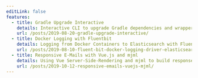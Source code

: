 ```yaml
---
editLink: false
features:
  - title: Gradle Upgrade Interactive
    details: Interactive CLI to upgrade Gradle dependencies and wrapper, inspired by yarn.
    url: /posts/2019-08-20-gradle-upgrade-interactive/
  - title: Docker Logging with Fluentbit
    details: Logging from Docker Containers to Elasticsearch with Fluent Bit.
    url: /posts/2019-08-10-fluent-bit-docker-logging-driver-elasticsearch/
  - title: Responsive E-Mails with Vue.js and mjml
    details: Using Vue Server-Side-Rendering and mjml to build response e-mails with ease.
    url: /posts/2019-10-12-responsive-emails-vuejs-mjml/
---
```


<Features />

<RecentArticles />
